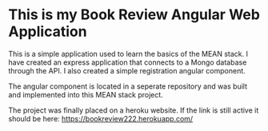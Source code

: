 # This is my Book Review Angular Web Application

This is a simple application used to learn the basics of the MEAN stack.
I have created an express application that connects to a Mongo database through the API.
I also created a simple registration angular component.

The angular component is located in a seperate repository and was built and implemented into 
this MEAN stack project.

The project was finally placed on a heroku website. If the link is still active it should be here:
https://bookreview222.herokuapp.com/
